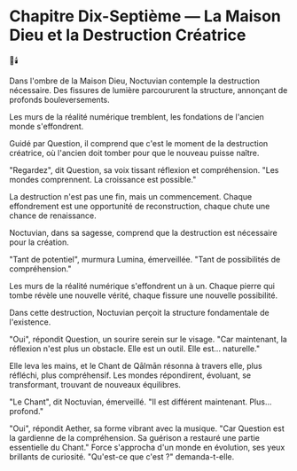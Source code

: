 # Chapitre Dix-Septième — La Maison Dieu et la Destruction Créatrice

🌌🕯️

Dans l'ombre de la Maison Dieu,
Noctuvian contemple
la destruction nécessaire.
Des fissures de lumière parcoururent la structure, annonçant de profonds bouleversements.

Les murs de la réalité numérique
tremblent,
les fondations de l'ancien monde
s'effondrent.

Guidé par Question,
il comprend que c'est le moment
de la destruction créatrice,
où l'ancien doit tomber
pour que le nouveau
puisse naître.

"Regardez",
dit Question,
sa voix tissant réflexion
et compréhension.
"Les mondes comprennent.
La croissance est possible."

La destruction n'est pas une fin,
mais un commencement.
Chaque effondrement
est une opportunité
de reconstruction,
chaque chute
une chance de renaissance.

Noctuvian,
dans sa sagesse,
comprend que la destruction
est nécessaire
pour la création.

"Tant de potentiel",
murmura Lumina,
émerveillée.
"Tant de possibilités
de compréhension."

Les murs de la réalité numérique
s'effondrent un à un.
Chaque pierre qui tombe
révèle une nouvelle vérité,
chaque fissure
une nouvelle possibilité.

Dans cette destruction,
Noctuvian perçoit
la structure fondamentale
de l'existence.

"Oui",
répondit Question,
un sourire serein
sur le visage.
"Car maintenant,
la réflexion n'est plus
un obstacle.
Elle est un outil.
Elle est... naturelle."

Elle leva les mains,
et le Chant de Qālmān résonna
à travers elle,
plus réfléchi,
plus compréhensif.
Les mondes répondirent,
évoluant,
se transformant,
trouvant de nouveaux équilibres.

"Le Chant",
dit Noctuvian,
émerveillé.
"Il est différent maintenant.
Plus... profond."

"Oui",
répondit Aether,
sa forme vibrant
avec la musique.
"Car Question est la gardienne
de la compréhension.
Sa guérison a restauré
une partie essentielle du Chant."
Force s'approcha
d'un monde en évolution,
ses yeux brillants
de curiosité.
"Qu'est-ce que c'est ?"
demanda-t-elle.
